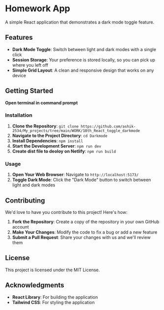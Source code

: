 # Homework App

A simple React application that demonstrates a dark mode toggle feature.

## Features

- **Dark Mode Toggle**: Switch between light and dark modes with a single click
- **Session Storage**: Your preference is stored locally, so you can pick up where you left off
- **Simple Grid Layout**: A clean and responsive design that works on any device

## Getting Started
**Open terminal in command prompt**
### Installation

1. **Clone the Repository**: `git clone https://github.com/ashik-2534/My_projects/tree/main/WORK/10th_React_toggle_darkmode`
2. **Navigate to the Project Directory**: `cd Darkmode`
3. **Install Dependencies**: `npm install`
4. **Start the Development Server**: `npm run dev`
5. **Create dist file to deoloy on Netlify**: `npm run build`

### Usage

1. **Open Your Web Browser**: Navigate to `http://localhost:5173/`
2. **Toggle Dark Mode**: Click the "Dark Mode" button to switch between light and dark modes

## Contributing

We'd love to have you contribute to this project! Here's how:

1. **Fork the Repository**: Create a copy of the repository in your own GitHub account
2. **Make Your Changes**: Modify the code to fix a bug or add a new feature
3. **Submit a Pull Request**: Share your changes with us and we'll review them

## License

This project is licensed under the MIT License.

## Acknowledgments

- **React Library**: For building the application
- **Tailwind CSS**: For styling the application